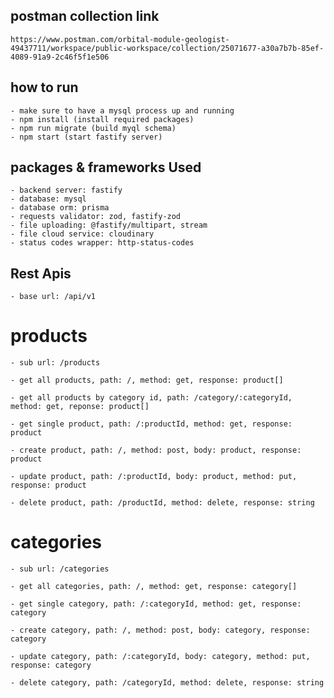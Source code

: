 ## postman collection link
    https://www.postman.com/orbital-module-geologist-49437711/workspace/public-workspace/collection/25071677-a30a7b7b-85ef-4089-91a9-2c46f5f1e506

## how to run
    - make sure to have a mysql process up and running
    - npm install (install required packages)
    - npm run migrate (build myql schema)
    - npm start (start fastify server)


## packages & frameworks Used
    - backend server: fastify
    - database: mysql
    - database orm: prisma
    - requests validator: zod, fastify-zod
    - file uploading: @fastify/multipart, stream
    - file cloud service: cloudinary
    - status codes wrapper: http-status-codes

## Rest Apis
    - base url: /api/v1
# products
    - sub url: /products

    - get all products, path: /, method: get, response: product[]

    - get all products by category id, path: /category/:categoryId, method: get, reponse: product[]

    - get single product, path: /:productId, method: get, response: product

    - create product, path: /, method: post, body: product, response: product

    - update product, path: /:productId, body: product, method: put, response: product

    - delete product, path: /productId, method: delete, response: string

# categories
    - sub url: /categories

    - get all categories, path: /, method: get, response: category[]

    - get single category, path: /:categoryId, method: get, response: category

    - create category, path: /, method: post, body: category, response: category

    - update category, path: /:categoryId, body: category, method: put, response: category

    - delete category, path: /categoryId, method: delete, response: string
